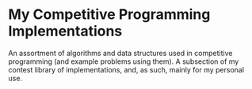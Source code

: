 # My Competitive Programming Implementations
An assortment of algorithms and data structures used in competitive programming (and example problems using them). A subsection of my contest library of implementations, and, as such, mainly for my personal use.
